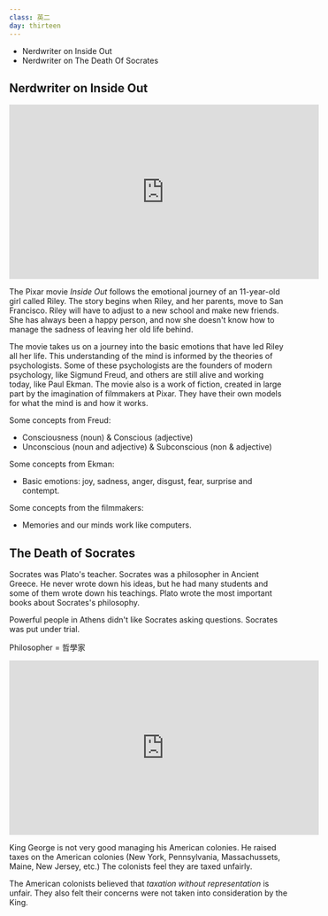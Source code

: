 ```yaml
---
class: 英二
day: thirteen
---
```


- Nerdwriter on Inside Out
- Nerdwriter on The Death Of Socrates


## Nerdwriter on Inside Out

<iframe width="560" height="315" src="https://www.youtube.com/embed/xXYhua4IwoE" frameborder="0" allowfullscreen></iframe>

The Pixar movie *Inside Out* follows the emotional journey of an 11-year-old girl called Riley.
The story begins when Riley, and her parents, move to San Francisco.
Riley will have to adjust to a new school and make new friends.
She has always been a happy person, and now she doesn't know how to manage the sadness of leaving her old life behind.

The movie takes us on a journey into the basic emotions that have led Riley all her life.
This understanding of the mind is informed by the theories of psychologists.
Some of these psychologists are the founders of modern psychology, like Sigmund Freud, and others are still alive and working today, like Paul Ekman.
The movie also is a work of fiction, created in large part by the imagination of filmmakers at Pixar.
They have their own models for what the mind is and how it works.

Some concepts from Freud:

- Consciousness (noun) & Conscious (adjective)
- Unconscious (noun and adjective) & Subconscious (non & adjective)

Some concepts from Ekman:

- Basic emotions: joy, sadness, anger, disgust, fear, surprise and contempt.

Some concepts from the filmmakers:

- Memories and our minds work like computers.

## The Death of Socrates

Socrates was Plato's teacher.
Socrates was a philosopher in Ancient Greece.
He never wrote down his ideas, but he had many students and some of them wrote down his teachings.
Plato wrote the most important books about Socrates's philosophy.

Powerful people in Athens didn't like Socrates asking questions.
Socrates was put under trial.

Philosopher = 哲學家

<iframe width="560" height="315" src="https://www.youtube.com/embed/rKhfFBbVtFg" frameborder="0" allowfullscreen></iframe>


King George is not very good managing his American colonies.
He raised taxes on the American colonies (New York, Pennsylvania, Massachussets, Maine, New Jersey, etc.)
The colonists feel they are taxed unfairly.

The American colonists believed that *taxation without representation* is unfair.
They also felt their concerns were not taken into consideration by the King.




